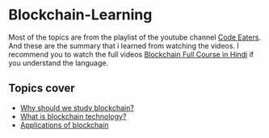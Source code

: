 # Blockchain-Learning

Most of the topics are from the playlist of the youtube channel [Code Eaters](https://www.youtube.com/@CodeEater21). And these are the summary that i learned from watching the videos. I recommend you to watch the full videos [Blockchain Full Course in Hindi](https://youtube.com/playlist?list=PLgPmWS2dQHW-BRQCQCNYgmHUfCN115pn0) if you understand the language.

## Topics cover
- [Why should we study blockchain?](https://github.com/basant-karki/blockchain-learnings/blob/main/Basic-of-Blockchain/why%20should%20we%20study%20blockchain.md)
- [What is blockchain technology?](https://github.com/basant-karki/blockchain-learnings/blob/main/Basic-of-Blockchain/what%20is%20blockchain%20technology.md)
- [Applications of blockchain](https://github.com/basant-karki/blockchain-learnings/blob/main/Basic-of-Blockchain/applications%20of%20blockchain.md)
